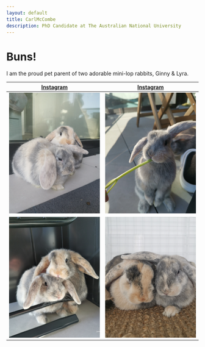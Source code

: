 ```yaml
---
layout: default
title: CarlMcCombe
description: PhD Candidate at The Australian National University
---
```


# Buns!

I am the proud pet parent of two adorable mini-lop rabbits, Ginny & Lyra.

[Instagram](https://www.instagram.com/space.bunnss/)             |  [Instagram](https://www.instagram.com/space.bunnss/)
:-------------------------:|:-------------------------:
![Mini-lop rabbits](/assets/images/buns2.jpg) | ![Mini-lop rabbits](/assets/images/buns3.jpg)
![Mini-lop rabbits](/assets/images/buns4.jpg) | ![Mini-lop rabbits](/assets/images/buns5.jpg)
